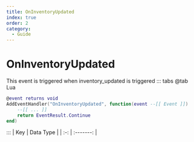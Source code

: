 ```yaml
---
title: OnInventoryUpdated
index: true
order: 2
category:
  - Guide
---
```


# OnInventoryUpdated
This event is triggered when inventory_updated is triggered
::: tabs
@tab Lua
```lua
@event returns void
AddEventHandler("OnInventoryUpdated", function(event --[[ Event ]])
    --[[ ... ]]
    return EventResult.Continue
end)
```

:::
| Key | Data Type |
| :-: | :-------: |